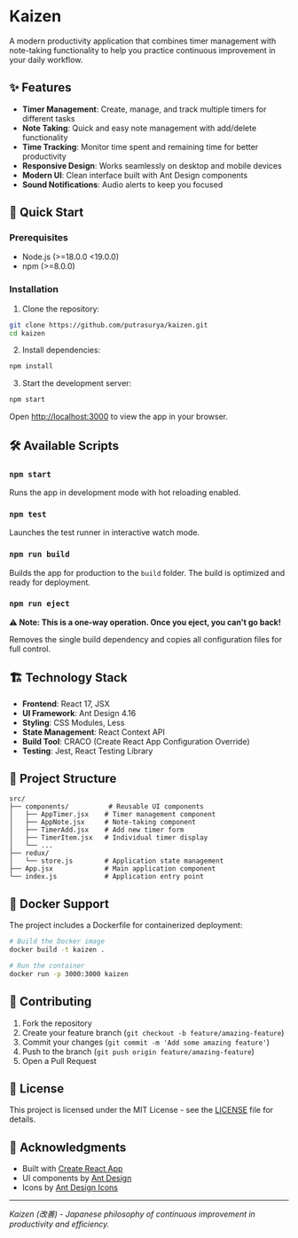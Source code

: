# Kaizen

A modern productivity application that combines timer management with note-taking functionality to help you practice continuous improvement in your daily workflow.

## ✨ Features

- **Timer Management**: Create, manage, and track multiple timers for different tasks
- **Note Taking**: Quick and easy note management with add/delete functionality
- **Time Tracking**: Monitor time spent and remaining time for better productivity
- **Responsive Design**: Works seamlessly on desktop and mobile devices
- **Modern UI**: Clean interface built with Ant Design components
- **Sound Notifications**: Audio alerts to keep you focused

## 🚀 Quick Start

### Prerequisites

- Node.js (>=18.0.0 <19.0.0)
- npm (>=8.0.0)

### Installation

1. Clone the repository:
```bash
git clone https://github.com/putrasurya/kaizen.git
cd kaizen
```

2. Install dependencies:
```bash
npm install
```

3. Start the development server:
```bash
npm start
```

Open [http://localhost:3000](http://localhost:3000) to view the app in your browser.

## 🛠️ Available Scripts

### `npm start`
Runs the app in development mode with hot reloading enabled.

### `npm test`
Launches the test runner in interactive watch mode.

### `npm run build`
Builds the app for production to the `build` folder. The build is optimized and ready for deployment.

### `npm run eject`
**⚠️ Note: This is a one-way operation. Once you eject, you can't go back!**

Removes the single build dependency and copies all configuration files for full control.

## 🏗️ Technology Stack

- **Frontend**: React 17, JSX
- **UI Framework**: Ant Design 4.16
- **Styling**: CSS Modules, Less
- **State Management**: React Context API
- **Build Tool**: CRACO (Create React App Configuration Override)
- **Testing**: Jest, React Testing Library

## 📁 Project Structure

```
src/
├── components/          # Reusable UI components
│   ├── AppTimer.jsx    # Timer management component
│   ├── AppNote.jsx     # Note-taking component
│   ├── TimerAdd.jsx    # Add new timer form
│   ├── TimerItem.jsx   # Individual timer display
│   └── ...
├── redux/
│   └── store.js        # Application state management
├── App.jsx             # Main application component
└── index.js            # Application entry point
```

## 🐳 Docker Support

The project includes a Dockerfile for containerized deployment:

```bash
# Build the Docker image
docker build -t kaizen .

# Run the container
docker run -p 3000:3000 kaizen
```

## 🤝 Contributing

1. Fork the repository
2. Create your feature branch (`git checkout -b feature/amazing-feature`)
3. Commit your changes (`git commit -m 'Add some amazing feature'`)
4. Push to the branch (`git push origin feature/amazing-feature`)
5. Open a Pull Request

## 📝 License

This project is licensed under the MIT License - see the [LICENSE](LICENSE) file for details.

## 🙏 Acknowledgments

- Built with [Create React App](https://github.com/facebook/create-react-app)
- UI components by [Ant Design](https://ant.design/)
- Icons by [Ant Design Icons](https://github.com/ant-design/ant-design-icons)

---

*Kaizen (改善) - Japanese philosophy of continuous improvement in productivity and efficiency.*
